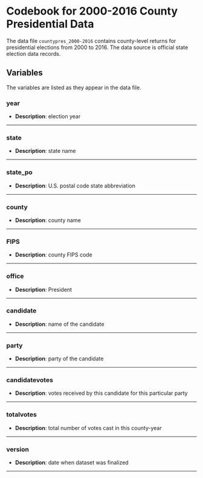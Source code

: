 # Codebook for 2000-2016 County Presidential Data

The data file `countypres_2000-2016` contains county-level returns for presidential elections from 2000 to 2016. The data source is official state election data records.

## Variables
The variables are listed as they appear in the data file. 

### year
- **Description**: election year	

------------------

### state 
- **Description**: state name 

-----------------

### state_po
- **Description**: U.S. postal code state abbreviation

----------------

### county
- **Description**: county name

----------------

### FIPS
- **Description**: county FIPS code

----------------

### office
- **Description**: President

----------------

### candidate
- **Description**: name of the candidate

----------------

### party
- **Description**: party of the candidate

----------------
	
### candidatevotes 
 - **Description**: votes received by this candidate for this particular party

----------------

### totalvotes
 - **Description**: total number of votes cast in this county-year

----------------

### version
- **Description**: date when dataset was finalized

----------------
